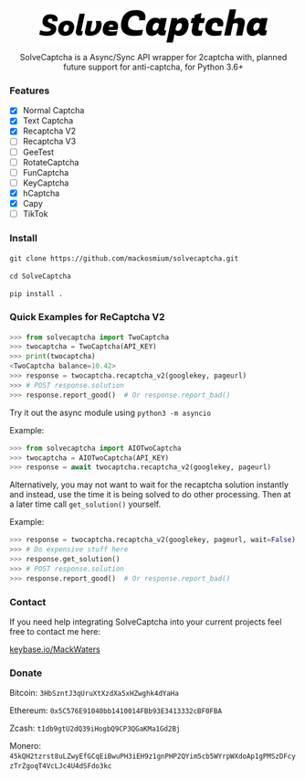 <div align="center">
    <img src="https://raw.githubusercontent.com/MackOsmium/SolveCaptcha/master/images/solvecaptcha.png"/>
    <p>SolveCaptcha is a Async/Sync API wrapper for 2captcha with, planned future support for anti-captcha, for Python 3.6+</p>
</div>

### Features

- [x] Normal Captcha
- [x] Text Captcha
- [x] Recaptcha V2 
- [ ] Recaptcha V3
- [ ] GeeTest
- [ ] RotateCaptcha
- [ ] FunCaptcha
- [ ] KeyCaptcha
- [x] hCaptcha
- [x] Capy
- [ ] TikTok

### Install

`git clone https://github.com/mackosmium/solvecaptcha.git`

`cd SolveCaptcha`

`pip install .`

### Quick Examples for ReCaptcha V2

```python
>>> from solvecaptcha import TwoCaptcha
>>> twocaptcha = TwoCaptcha(API_KEY)
>>> print(twocaptcha)
<TwoCaptcha balance=10.42>
>>> response = twocaptcha.recaptcha_v2(googlekey, pageurl)
>>> # POST response.solution
>>> response.report_good()  # Or response.report_bad()
```

Try it out the async module using `python3 -m asyncio`

Example:

```python
>>> from solvecaptcha import AIOTwoCaptcha
>>> twocaptcha = AIOTwoCaptcha(API_KEY)
>>> response = await twocaptcha.recaptcha_v2(googlekey, pageurl)
```

Alternatively, you may not want to wait for the recaptcha solution instantly and instead, use the time it is being solved to do other processing. Then at a later time call `get_solution()` yourself.

Example:

```python
>>> response = twocaptcha.recaptcha_v2(googlekey, pageurl, wait=False)
>>> # Do expensive stuff here
>>> response.get_solution()
>>> # POST response.solution
>>> response.report_good()  # Or response.report_bad()
```

### Contact

If you need help integrating SolveCaptcha into your current projects feel free to contact me here:

<a href="https://keybase.io/mackwaters">keybase.io/MackWaters</a>

### Donate

Bitcoin: `3HbSzntJ3qUruXtXzdXa5xHZwghk4dYaHa`

Ethereum: `0x5C576E91040bb1410014FBb93E3413332cBF0FBA`

Zcash: `t1db9gtU2dQ39iHogbQ9CP3QGaKMa1Gd2Bj`

Monero: `45kQH2tzrst8uLZwyEfGCqEiBwuPH3iEH9z1gnPHP2QYim5cb5WYrpWXdoAp1gPMSzDFcyzTrZgoqT4VcLJc4U4dSFdo3kc`
